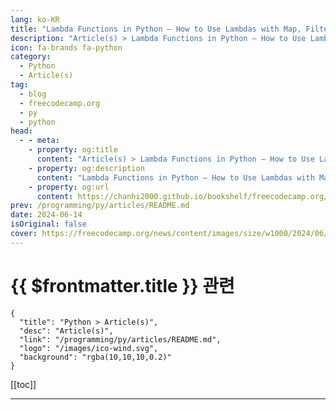 ```yaml
---
lang: ko-KR
title: "Lambda Functions in Python – How to Use Lambdas with Map, Filter, and Reduce"
description: "Article(s) > Lambda Functions in Python – How to Use Lambdas with Map, Filter, and Reduce"
icon: fa-brands fa-python
category: 
  - Python
  - Article(s)
tag: 
  - blog
  - freecodecamp.org
  - py
  - python
head:
  - - meta:
    - property: og:title
      content: "Article(s) > Lambda Functions in Python – How to Use Lambdas with Map, Filter, and Reduce"
    - property: og:description
      content: "Lambda Functions in Python – How to Use Lambdas with Map, Filter, and Reduce"
    - property: og:url
      content: https://chanhi2000.github.io/bookshelf/freecodecamp.org/lambda-functions-in-python.html
prev: /programming/py/articles/README.md
date: 2024-06-14
isOriginal: false
cover: https://freecodecamp.org/news/content/images/size/w1000/2024/06/img_12--1-.jpg
---
```


# {{ $frontmatter.title }} 관련

```component VPCard
{
  "title": "Python > Article(s)",
  "desc": "Article(s)",
  "link": "/programming/py/articles/README.md",
  "logo": "/images/ico-wind.svg",
  "background": "rgba(10,10,10,0.2)"
}
```

[[toc]]

---

<SiteInfo
  name="Lambda Functions in Python – How to Use Lambdas with Map, Filter, and Reduce"
  desc="In this tutorial, we will explore the various aspects of lambda functions in Python, including their syntax, use cases, and limitations.  By understanding how to effectively utilize lambda functions, you can write more concise and efficient Python code. This will enhance your programming skills and make your codebase cleaner..."
  url="https://freecodecamp.org/news/lambda-functions-in-python/"
  logo="https://cdn.freecodecamp.org/universal/favicons/favicon.ico"
  preview="https://freecodecamp.org/news/content/images/size/w1000/2024/06/img_12--1-.jpg"/>

<!-- TODO: 작성 -->

